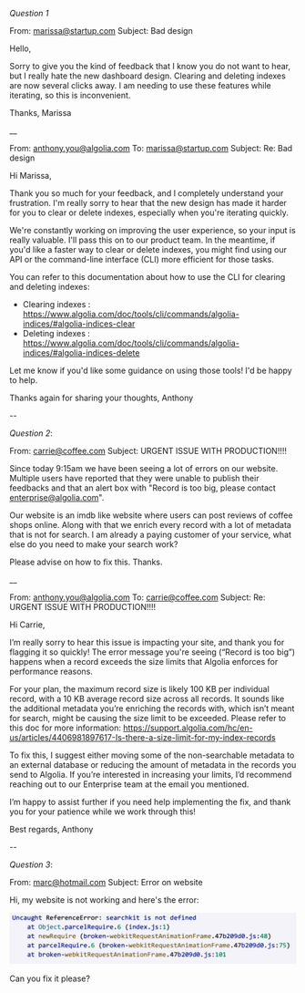 *Question 1*


From: marissa@startup.com
Subject:  Bad design

Hello,

Sorry to give you the kind of feedback that I know you do not want to hear, but I really hate the new dashboard design. Clearing and deleting indexes are now several clicks away. I am needing to use these features while iterating, so this is inconvenient.

Thanks,
Marissa

__

From: anthony.you@algolia.com
To: marissa@startup.com
Subject: Re: Bad design

Hi Marissa,

Thank you so much for your feedback, and I completely understand your frustration. I'm really sorry to hear that the new design has made it harder for you to clear or delete indexes, especially when you're iterating quickly.

We're constantly working on improving the user experience, so your input is really valuable. I'll pass this on to our product team. In the meantime, if you'd like a faster way to clear or delete indexes, you might find using our API or the command-line interface (CLI) more efficient for those tasks.

You can refer to this documentation about how to use the CLI for clearing and deleting indexes:
- Clearing indexes : https://www.algolia.com/doc/tools/cli/commands/algolia-indices/#algolia-indices-clear
- Deleting indexes : https://www.algolia.com/doc/tools/cli/commands/algolia-indices/#algolia-indices-delete

Let me know if you'd like some guidance on using those tools! I'd be happy to help.

Thanks again for sharing your thoughts,
Anthony

--

*Question 2*:

From: carrie@coffee.com
Subject: URGENT ISSUE WITH PRODUCTION!!!!

Since today 9:15am we have been seeing a lot of errors on our website. Multiple users have reported that they were unable to publish their feedbacks and that an alert box with "Record is too big, please contact enterprise@algolia.com".

Our website is an imdb like website where users can post reviews of coffee shops online. Along with that we enrich every record with a lot of metadata that is not for search. I am already a paying customer of your service, what else do you need to make your search work?

Please advise on how to fix this. Thanks.

__

From: anthony.you@algolia.com
To: carrie@coffee.com
Subject: Re: URGENT ISSUE WITH PRODUCTION!!!!

Hi Carrie,

I’m really sorry to hear this issue is impacting your site, and thank you for flagging it so quickly! The error message you're seeing (“Record is too big”) happens when a record exceeds the size limits that Algolia enforces for performance reasons.

For your plan, the maximum record size is likely 100 KB per individual record, with a 10 KB average record size across all records. It sounds like the additional metadata you’re enriching the records with, which isn’t meant for search, might be causing the size limit to be exceeded. Please refer to this doc for more information: https://support.algolia.com/hc/en-us/articles/4406981897617-Is-there-a-size-limit-for-my-index-records

To fix this, I suggest either moving some of the non-searchable metadata to an external database or reducing the amount of metadata in the records you send to Algolia. If you’re interested in increasing your limits, I’d recommend reaching out to our Enterprise team at the email you mentioned.

I’m happy to assist further if you need help implementing the fix, and thank you for your patience while we work through this!

Best regards,
Anthony

--

*Question 3*:


From: marc@hotmail.com
Subject: Error on website

Hi, my website is not working and here's the error:

![error message](./error.png)

Can you fix it please?

